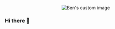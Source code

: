 <p align="center">
  <img src="https://user-images.githubusercontent.com/88495283/150962640-7fc42d18-8542-4013-99f7-a573a6b1c1e8.svg" alt="Ben's custom image"/>
</p>

### Hi there 👋

<!--
**DaemonRen/DaemonRen** is a ✨ _special_ ✨ repository because its `README.md` (this file) appears on your GitHub profile.

Here are some ideas to get you started:

- 🔭 I’m currently working on ...
- 🌱 I’m currently learning ...
- 👯 I’m looking to collaborate on ...
- 🤔 I’m looking for help with ...
- 💬 Ask me about ...
- 📫 How to reach me: ...
- 😄 Pronouns: ...
- ⚡ Fun fact: ...
-->
